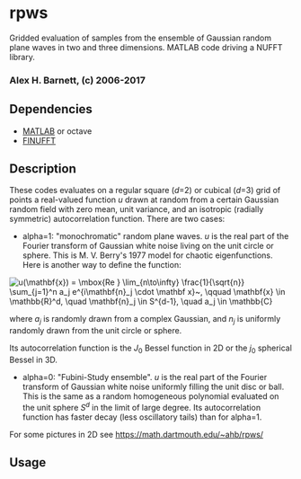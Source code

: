 # rpws

Gridded evaluation of
samples from the ensemble of Gaussian random plane waves in
two and three dimensions. MATLAB code driving a NUFFT library.

### Alex H. Barnett, (c) 2006-2017

## Dependencies

- [MATLAB](http://mathworks.com) or octave
- [FINUFFT](http://github.com/ahbarnett/finufft)

## Description

These codes evaluates on a regular square (_d_=2) or cubical (_d_=3)
grid of points
a real-valued function _u_ drawn at random from a certain Gaussian random field
with zero mean, unit variance, and an isotropic
(radially symmetric) autocorrelation function.
There are two cases:

- alpha=1: "monochromatic" random plane waves.
_u_ is the real part of the
Fourier transform of Gaussian white noise living on the unit circle
or sphere.
This is M. V. Berry's 1977 model for chaotic eigenfunctions.
Here is another way to define the function:

![u(\mathbf{x}) = \mbox{Re } \lim_{n\to\infty} \frac{1}{\sqrt{n}} \sum_{j=1}^n a_j e^{i\mathbf{n}_j \cdot \mathbf x}~,  \qquad \mathbf{x} \in \mathbb{R}^d, \quad \mathbf{n}_j \in S^{d-1}, \quad a_j \in \mathbb{C}](doc/prw.png)

where _a<sub>j</sub>_ is randomly drawn from a complex Gaussian,
and *n*<sub>_j_</sub> is uniformly randomly drawn from the unit circle
or sphere.

Its autocorrelation function is the _J_<sub>0</sub> Bessel function in 2D
or the _j_<sub>0</sub> spherical Bessel in 3D.

- alpha=0: "Fubini-Study ensemble". _u_ is the real part of the
Fourier transform of Gaussian white noise uniformly filling the unit disc or
ball.
This is the same as a random homogeneous polynomial evaluated
on the unit sphere _S<sup>d</sup>_ in the limit of large degree.
Its autocorrelation function has faster decay (less oscillatory tails)
than for alpha=1.

For some pictures in 2D see https://math.dartmouth.edu/~ahb/rpws/

## Usage


